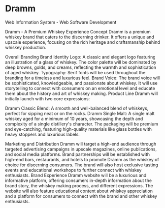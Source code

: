 # Dramm
Web Information System - Web Software Development

Dramm - A Premium Whiskey Experience
Concept
Dramm is a premium whiskey brand that caters to the discerning drinker. It offers a unique and upscale experience, focusing on the rich heritage and craftsmanship behind whiskey production.

Overall Branding
Brand Identity
Logo: A classic and elegant logo featuring an illustration of a glass of whiskey. The color palette will be dominated by deep browns, golds, and creams, reflecting the warmth and sophistication of aged whiskey.
Typography: Serif fonts will be used throughout the branding for a timeless and luxurious feel.
Brand Voice: The brand voice will be sophisticated, knowledgeable, and passionate about whiskey. It will use storytelling to connect with consumers on an emotional level and educate them about the history and art of whiskey making.
Product Line
Dramm will initially launch with two core expressions:

Dramm Classic Blend: A smooth and well-balanced blend of whiskeys, perfect for sipping neat or on the rocks.
Dramm Single Malt: A single malt whiskey aged for a minimum of 10 years, showcasing the depth and complexity of a single distillery's character.
The packaging will be premium and eye-catching, featuring high-quality materials like glass bottles with heavy stoppers and luxurious labels.

Marketing and Distribution
Dramm will target a high-end audience through targeted advertising campaigns in upscale magazines, online publications, and social media platforms.
Brand partnerships will be established with high-end bars, restaurants, and hotels to promote Dramm as the whiskey of choice for discerning consumers.
The brand will also host exclusive tasting events and educational workshops to further connect with whiskey enthusiasts.
Brand Experience
Dramm website will be a luxurious and informative platform, offering consumers in-depth information about the brand story, the whiskey making process, and different expressions.
The website will also feature educational content about whiskey appreciation and a platform for consumers to connect with the brand and other whiskey enthusiasts.
